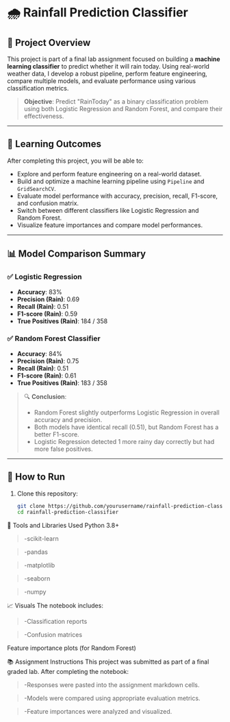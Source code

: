 # 🌧️ Rainfall Prediction Classifier

## 📌 Project Overview

This project is part of a final lab assignment focused on building a **machine learning classifier** to predict whether it will rain today. Using real-world weather data, I develop a robust pipeline, perform feature engineering, compare multiple models, and evaluate performance using various classification metrics.

> **Objective**: Predict "RainToday" as a binary classification problem using both Logistic Regression and Random Forest, and compare their effectiveness.

---

## 🧠 Learning Outcomes

After completing this project, you will be able to:

- Explore and perform feature engineering on a real-world dataset.
- Build and optimize a machine learning pipeline using `Pipeline` and `GridSearchCV`.
- Evaluate model performance with accuracy, precision, recall, F1-score, and confusion matrix.
- Switch between different classifiers like Logistic Regression and Random Forest.
- Visualize feature importances and compare model performances.

---
## 📊 Model Comparison Summary

### ✅ Logistic Regression

- **Accuracy**: 83%
- **Precision (Rain)**: 0.69
- **Recall (Rain)**: 0.51
- **F1-score (Rain)**: 0.59
- **True Positives (Rain)**: 184 / 358

### ✅ Random Forest Classifier

- **Accuracy**: 84%
- **Precision (Rain)**: 0.75
- **Recall (Rain)**: 0.51
- **F1-score (Rain)**: 0.61
- **True Positives (Rain)**: 183 / 358

> 🔍 **Conclusion**:
> - Random Forest slightly outperforms Logistic Regression in overall accuracy and precision.
> - Both models have identical recall (0.51), but Random Forest has a better F1-score.
> - Logistic Regression detected 1 more rainy day correctly but had more false positives.

---

## 🧪 How to Run

1. Clone this repository:
   ```bash
   git clone https://github.com/yourusername/rainfall-prediction-classifier.git
   cd rainfall-prediction-classifier
🧰 Tools and Libraries Used
Python 3.8+

> -scikit-learn

> -pandas

> -matplotlib

> -seaborn

> -numpy

📈 Visuals
The notebook includes:

> -Classification reports

> -Confusion matrices

Feature importance plots (for Random Forest)

📚 Assignment Instructions
This project was submitted as part of a final graded lab. After completing the notebook:

> -Responses were pasted into the assignment markdown cells.

> -Models were compared using appropriate evaluation metrics.

> -Feature importances were analyzed and visualized.
